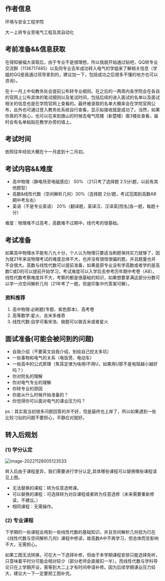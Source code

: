 ## 作者信息

环境与安全工程学院

大一上转专业至电气工程及其自动化

## 考前准备&&信息获取

在得知被福大录取后，由于专业不是很理想，所以我就开始通过贴吧，QQ转专业交流群（1136717485）以及同专业去年成功转入电气的学姐来了解相关信息（学姐的QQ是我通过班导拿到的，建议加一下，包括成功之后很多不懂的地方也可以咨询）。

在十一月上中旬教务处会提前公布转专业细则。在之后的一两周内各学院会在各自的官网上公布具体的笔试细则以及笔试时间，包括后续的进入面试的名单以及面试相关的信息也是在学院官网上查看的。最终被录取的名单大概率会在学院官网公布，此外也可通过登入教务处系统自行查看，显示拟接收就是成功了。当然，如果你真的不放心，也可以在来到旗山的时候去电气院楼（新楚楼）南3楼处查看，届时会有名单粘贴在教学办旁的墙上。

## 考试时间

依照往年经验大概在十一月底到十二月初。

## 考试内容&&难度

- 高中物理（静电场至电磁感应） 50% （21只考了选择题 2.5分\题，以前有其他题型）
- 高数&线性代数（空间解析几何）30%（选择题 2分/题，考试范围到高数AB期中考左右）
- 英语（不是专业英语）      20%（翻译题，英译汉、汉译英[院名]各一题，每题十分）

难度：物理难不过高考，高数难不过期中，线代考的很基础。

## 考试准备

如果高中物理水平能有八九十分，个人认为物理只要适当刷题保持实力就够了，因为就21年来说物理考试的难度总体不大，也并没有很怪很偏的题，并且题量也并不会很大。高数与线性代数可以提前准备，如果是原专业没有学高数或者学的是高数C或D的可以提前开始学习，考试难度可以入学后去参考历年期中考卷（AB）。线性代数考察难度并不大，考察的都是很基础的知识，如果想要拿满这部分分数可以学一点空间解析几何（21年考了一题，但是印象中代答案可解）。

### 资料推荐

1. 高中物理:必刷题(专题、紫色那本)、高考卷
2. 高等数学:星火、吉米多维奇
3. 线性代数:自学可看宋浩、做题可以做吉米或者星火

## 面试准备(可能会被问到的问题)

- 自我介绍（不要英文自我介绍，别给自己挖太多坑）
- 一些事物和电气的关系（电饭煲、电动车）
- 一些高中的公式原理（焦耳定律为啥用I不用U，如果用U那不是电阻越小越好吗？）
- 你对院名的理解
- 你对电气专业的理解
- 你转专业的原因
- 你是从什么时候开始准备的？
- 你觉得你可以面对电气的课业压力吗？

ps：其实我当初很多问题回答的并不好，但是最终也上岸了，所以如果遇到一些比较刁钻的问题不要担心，平静应对就好。

## 转入后规划

### (1) 学分认定

![image-20221128005123533](http://img.w2fzu.com/fzu-run/202211280051563.png)

转入后由于课程差异，我们需要进行学分认定,具体哪些课程可以替换哪些课程请见上图。

- 无法替换的课程：转为任意选修课。
- 可以替换的课程：可选择转为对应课程或者转为任意选修（未来需要重新修读，不建议。）
- 相同课程：无需操作。

### (2) 专业课程

下学期的一些课程会用到一些线性代数的基础知识，并且空间解析几何视为已在《线性代数与空间解析几何》课程中修读，故高数A中不再学习，但总体而言影响不大，无需担心。

如果工图无法转换，可在大一下选择补修，但由于本学期课程安排只能选择免听，只意味着平时分可能会相对较少（部分老师会直接扣一半）。而线性代数与学科导论只在上学期开设，需等到大二上才有时间申请补修。因为后续学期课业压力较大，建议大一下一定要把工图补完。